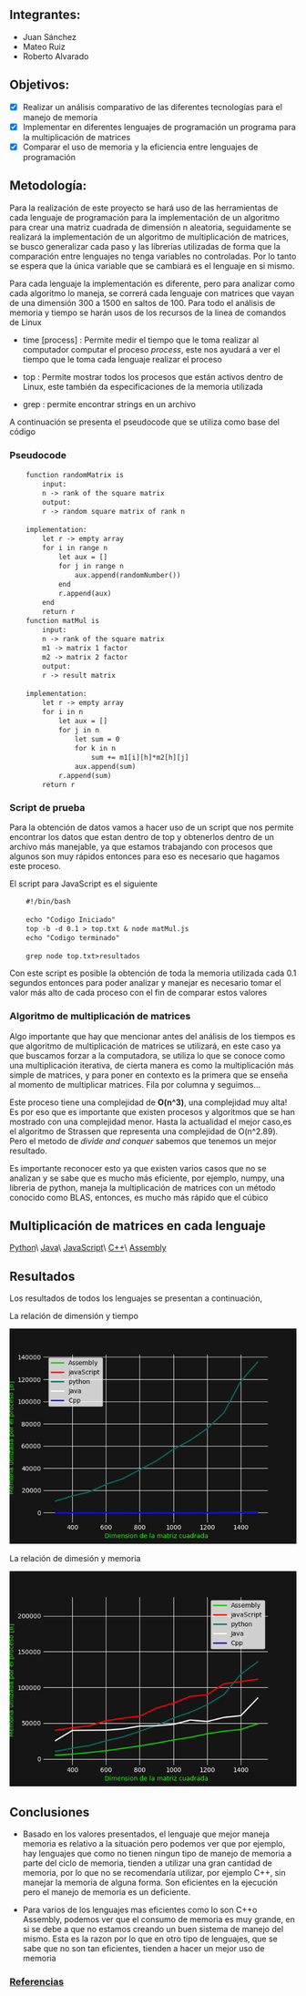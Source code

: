 ## Integrantes:

- Juan Sánchez
- Mateo Ruiz
- Roberto Alvarado

## Objetivos:

- [x] Realizar un análisis comparativo de las diferentes tecnologías para el manejo de memoria
- [x] Implementar en diferentes lenguajes de programación un programa para la multiplicación de matrices
- [x] Comparar el uso de memoria y la eficiencia entre lenguajes de programación 

## Metodología:

Para la realización de este proyecto se hará uso de las herramientas de cada
lenguaje de programación para la implementación de un algoritmo para crear una
matriz cuadrada de dimensión n aleatoria, seguidamente se realizará la
implementación de un algoritmo de multiplicación de matrices, se busco
generalizar cada paso y las librerías utilizadas de forma que la comparación
entre lenguajes no tenga variables no controladas. Por lo tanto se espera que
la única variable que se cambiará es el lenguaje en si mismo. 

Para cada lenguaje la implementación es diferente, pero para analizar como cada
algoritmo lo maneja, se correrá cada lenguaje con matrices que vayan de una
dimensión 300 a 1500 en saltos de 100. Para todo el análisis de memoria
y tiempo se harán usos de los recursos de la linea de comandos de Linux

- time [process] : Permite medir el tiempo que le toma realizar al
  computador computar el proceso _process_, este nos ayudará a ver el tiempo que le toma
  cada lenguaje realizar el proceso 

- top : Permite mostrar todos los procesos que están activos dentro de Linux,
  este también da especificaciones de la memoria utilizada

- grep : permite encontrar strings en un archivo 
 
A continuación se presenta el pseudocode que se utiliza como base del código 

### Pseudocode 

        function randomMatrix is 
            input:
            n -> rank of the square matrix
            output:
            r -> random square matrix of rank n

        implementation:
            let r -> empty array
            for i in range n
                let aux = []
                for j in range n
                    aux.append(randomNumber())
                end
                r.append(aux)
            end
            return r
        function matMul is
            input:
            n -> rank of the square matrix
            m1 -> matrix 1 factor
            m2 -> matrix 2 factor
            output:
            r -> result matrix

        implementation:
            let r -> empty array
            for i in n
                let aux = []
                for j in n
                    let sum = 0
                    for k in n
                        sum += m1[i][h]*m2[h][j]
                    aux.append(sum)
                r.append(sum)
            return r


### Script de prueba

Para la obtención de datos vamos a hacer uso de un script que nos permite
encontrar los datos que estan dentro de top y obtenerlos dentro de un archivo
más manejable, ya que estamos trabajando con procesos que algunos son muy
rápidos entonces para eso es necesario que hagamos este proceso. 

El script para JavaScript es el siguiente

        #!/bin/bash
        
        echo "Codigo Iniciado"
        top -b -d 0.1 > top.txt & node matMul.js
        echo "Codigo terminado"

        grep node top.txt>resultados

Con este script es posible la obtención de toda la memoria utilizada cada 0.1 segundos
entonces para poder analizar y manejar es necesario tomar el valor más alto de
cada proceso con el fin de comparar estos valores

### Algoritmo de multiplicación de matrices

Algo importante que hay que mencionar antes del análisis de los tiempos es que
algoritmo de multiplicación de matrices se utilizará, en este caso ya que
buscamos forzar a la computadora, se utiliza lo que se conoce como una
multiplicación iterativa, de cierta manera es como la multiplicación más
simple de matrices, y para poner en contexto es la primera que se enseña al
momento de multiplicar matrices. Fila por columna y seguimos... 

Este proceso tiene una complejidad de  __O(n^3)__, una complejidad muy alta! Es
por eso que es importante que existen procesos y algoritmos que se han mostrado
con una complejidad menor. Hasta la actualidad el mejor caso,es el algoritmo de
Strassen que representa una complejidad de O(n^2.89). Pero el metodo de _divide
and conquer_ sabemos que tenemos un mejor resultado.

Es importante reconocer esto ya que existen varios casos que no se analizan
y se sabe que es mucho más eficiente, por ejemplo, numpy, una libreria de
python, maneja la multiplicación de matrices con un método conocido como BLAS,
entonces, es mucho más rápido que el cúbico
 
## Multiplicación de matrices en cada lenguaje

[Python](./subpages/python.md)\\
[Java](./subpages/java.md)\\
[JavaScript](./subpages/javaScript.md)\\
[C++](./subpages/cpp.md)\\
[Assembly](./subpages/assembly.md)

## Resultados 
Los resultados de todos los lenguajes se presentan a continuación,

La relación de dimensión y tiempo 

![resultados](./results/resultsTime.png)

La relación de dimesión y memoria 

![resultados](./results/results.png)

## Conclusiones


- Basado en los valores presentados, el lenguaje que mejor maneja memoria es
  relativo a la situación pero podemos ver que por ejemplo, hay lenguajes que
  como no tienen ningun tipo de manejo de memoria a parte del ciclo de memoria,
  tienden a utilizar una gran cantidad de memoria, por lo que no se
  recomendaría utilizar, por ejemplo C++, sin manejar la memoria de alguna
  forma. Son eficientes en la ejecución pero el manejo de memoria es un deficiente.

- Para varios de los lenguajes mas eficientes como lo son C++o Assembly,
  podemos ver que el consumo de memoria es muy grande, en si se debe a que no
  estamos creando un buen sistema de manejo del mismo. Esta es la razon por lo
  que en otro tipo de lenguajes, que se sabe que no son tan eficientes, tienden
  a hacer un mejor uso de memoria

### [Referencias](./subpages/referencias.md)

